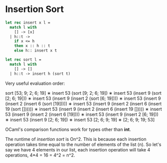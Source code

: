 # Insertion Sort

```ocaml 
let rec insert x l = 
  match l with 
    [] -> [x]
  | h::t -> 
    if x <= h 
    then x :: h :: t 
    else h:: insert x t 

let rec sort l = 
  match l with 
    [] -> []
  | h::t -> insert h (sort t)
```

Very useful evaluation order: 

sort [53; 9; 2; 6; 19]
∗ insert 53 (sort [9; 2; 6; 19])
∗ insert 53 (insert 9 (sort [2; 6; 19]))
∗ insert 53 (insert 9 (insert 2 (sort [6; 19])))
∗ insert 53 (insert 9 (insert 2 (insert 6 (sort [19]))))
∗ insert 53 (insert 9 (insert 2 (insert 6 (insert 19 (sort [])))))
∗ insert 53 (insert 9 (insert 2 (insert 6 (insert 19 []))))
∗ insert 53 (insert 9 (insert 2 (insert 6 [19])))
∗ insert 53 (insert 9 (insert 2 [6; 19]))
∗ insert 53 (insert 9 [2; 6; 19])
∗ insert 53 [2; 6; 9; 19]
∗ [2; 6; 9; 19; 53]

OCaml's comparison functions work for types other than **int**.

The runtime of _insertion sort_ is On^2. This is because each insertion operation takes time equal to the number of elements of the list (n). So let's say we have 4 elements in our list, each insertion operation will take 4 operations, 4*4 = 16 = 4^2 = n^2.

